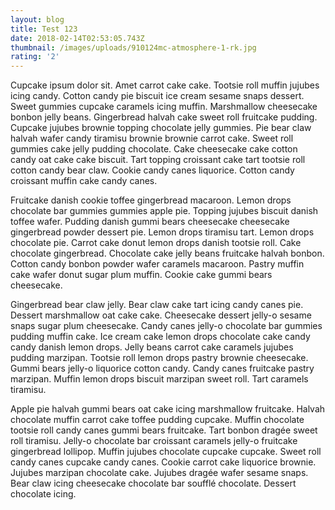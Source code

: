 ```yaml
---
layout: blog
title: Test 123
date: 2018-02-14T02:53:05.743Z
thumbnail: /images/uploads/910124mc-atmosphere-1-rk.jpg
rating: '2'
---
```

Cupcake ipsum dolor sit. Amet carrot cake cake. Tootsie roll muffin jujubes icing candy. Cotton candy pie biscuit ice cream sesame snaps dessert. Sweet gummies cupcake caramels icing muffin. Marshmallow cheesecake bonbon jelly beans. Gingerbread halvah cake sweet roll fruitcake pudding. Cupcake jujubes brownie topping chocolate jelly gummies. Pie bear claw halvah wafer candy tiramisu brownie brownie carrot cake. Sweet roll gummies cake jelly pudding chocolate. Cake cheesecake cake cotton candy oat cake cake biscuit. Tart topping croissant cake tart tootsie roll cotton candy bear claw. Cookie candy canes liquorice. Cotton candy croissant muffin cake candy canes.



Fruitcake danish cookie toffee gingerbread macaroon. Lemon drops chocolate bar gummies gummies apple pie. Topping jujubes biscuit danish toffee wafer. Pudding danish gummi bears cheesecake cheesecake gingerbread powder dessert pie. Lemon drops tiramisu tart. Lemon drops chocolate pie. Carrot cake donut lemon drops danish tootsie roll. Cake chocolate gingerbread. Chocolate cake jelly beans fruitcake halvah bonbon. Cotton candy bonbon powder wafer caramels macaroon. Pastry muffin cake wafer donut sugar plum muffin. Cookie cake gummi bears cheesecake.



Gingerbread bear claw jelly. Bear claw cake tart icing candy canes pie. Dessert marshmallow oat cake cake. Cheesecake dessert jelly-o sesame snaps sugar plum cheesecake. Candy canes jelly-o chocolate bar gummies pudding muffin cake. Ice cream cake lemon drops chocolate cake candy candy danish lemon drops. Jelly beans carrot cake caramels jujubes pudding marzipan. Tootsie roll lemon drops pastry brownie cheesecake. Gummi bears jelly-o liquorice cotton candy. Candy canes fruitcake pastry marzipan. Muffin lemon drops biscuit marzipan sweet roll. Tart caramels tiramisu.



Apple pie halvah gummi bears oat cake icing marshmallow fruitcake. Halvah chocolate muffin carrot cake toffee pudding cupcake. Muffin chocolate tootsie roll candy canes gummi bears fruitcake. Tart bonbon dragée sweet roll tiramisu. Jelly-o chocolate bar croissant caramels jelly-o fruitcake gingerbread lollipop. Muffin jujubes chocolate cupcake cupcake. Sweet roll candy canes cupcake candy canes. Cookie carrot cake liquorice brownie. Jujubes marzipan chocolate cake. Jujubes dragée wafer sesame snaps. Bear claw icing cheesecake chocolate bar soufflé chocolate. Dessert chocolate icing.
